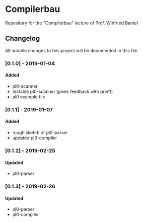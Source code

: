 # Compilerbau
Repository for the "Compilerbau" lecture of Prof. Winfried Bantel

## Changelog
All notable changes to this project will be documented in this file.

### [0.1.0] - 2019-01-04
#### Added
- pl0-scanner
- testable pl0-scanner (gives feedback with printf)
- pl0 example file

### [0.1.1] - 2019-01-07
#### Added
- rough sketch of pl0-parser
- updated pl0-compiler

### [0.1.2] - 2019-02-25
#### Updated
- pl0-parser

### [0.1.3] - 2019-02-26
#### Updated
- pl0-parser
- pl0-compiler




